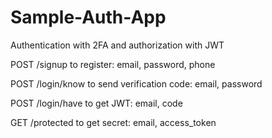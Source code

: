 # Sample-Auth-App
Authentication with 2FA and authorization with JWT

POST /signup to register: email, password, phone

POST /login/know to send verification code: email, password

POST /login/have to get JWT: email, code

GET /protected to get secret: email, access_token
